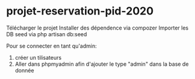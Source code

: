 # projet-reservation-pid-2020
 
Télécharger le projet
Installer des dépendence via compozer
Importer les DB seed via php artisan db:seed

Pour se connecter en tant qu'admin:
1. créer un tilisateurs
2. Aller dans phpmyadmin afin d'ajouter le type "admin" dans la base de donnée
